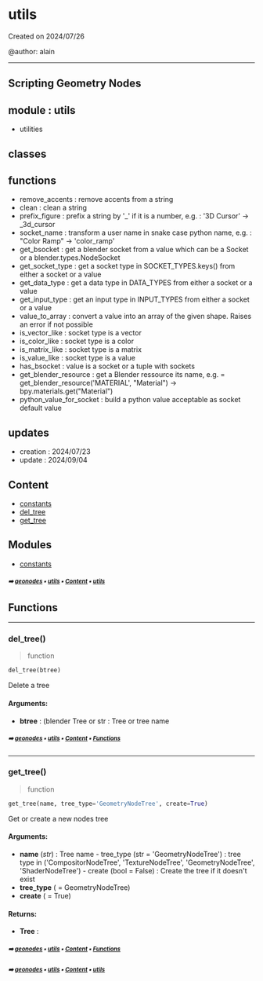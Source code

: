 # utils

Created on 2024/07/26

@author: alain

-----------------------------------------------------
Scripting Geometry Nodes
-----------------------------------------------------

module : utils
--------------
- utilities

classes
-------


functions
---------
- remove_accents    : remove accents from a string
- clean             : clean a string
- prefix_figure     : prefix a string by '_' if it is a number, e.g. : '3D Cursor' -> _3d_cursor
- socket_name       : transform a user name in snake case python name, e.g. : "Color Ramp" -> 'color_ramp'
- get_bsocket       : get a blender socket from a value which can be a Socket or a blender.types.NodeSocket
- get_socket_type   : get a socket type in SOCKET_TYPES.keys() from either a socket or a value
- get_data_type     : get a data type in DATA_TYPES from either a socket or a value
- get_input_type    : get an input type in INPUT_TYPES from either a socket or a value
- value_to_array    : convert a value into an array of the given shape. Raises an error if not possible
- is_vector_like    : socket type is a vector
- is_color_like     : socket type is a color
- is_matrix_like    : socket type is a matrix
- is_value_like     : socket type is a value
- has_bsocket       : value is a socket or a tuple with sockets
- get_blender_resource : get a Blender ressource its name, e.g. = get_blender_resource('MATERIAL', "Material") -> bpy.materials.get("Material")
- python_value_for_socket : build a python value acceptable as socket default value

updates
-------
- creation : 2024/07/23
- update : 2024/09/04

## Content

- [constants](geono-vecto-utils-const---constants.md#constants)
- [del_tree](geono-vecto-utils---utils.md#del_tree)
- [get_tree](geono-vecto-utils---utils.md#get_tree)

## Modules



- [constants](geono-vecto-utils-const---constants.md#constants)

##### <sub>:arrow_right: [geonodes](index.md#geonodes) :black_small_square: [utils](geono-vecto-utils---utils.md#utils) :black_small_square: [Content](geono-vecto-utils---utils.md#content) :black_small_square: [utils](geono-vecto-utils---utils.md#utils)</sub>

## Functions



----------
### del_tree()

> function

``` python
del_tree(btree)
```

Delete a tree

#### Arguments:
- **btree** : (blender Tree or str : Tree or tree name

##### <sub>:arrow_right: [geonodes](index.md#geonodes) :black_small_square: [utils](geono-vecto-utils---utils.md#utils) :black_small_square: [Content](geono-vecto-utils---utils.md#content) :black_small_square: [Functions](geono-vecto-utils---utils.md#functions)</sub>

----------
### get_tree()

> function

``` python
get_tree(name, tree_type='GeometryNodeTree', create=True)
```

Get or create a new nodes tree

#### Arguments:
- **name** (_str_) : Tree name - tree_type (str = 'GeometryNodeTree') : tree type in ('CompositorNodeTree', 'TextureNodeTree', 'GeometryNodeTree', 'ShaderNodeTree') - create (bool = False) : Create the tree if it doesn't exist
- **tree_type** ( = GeometryNodeTree)
- **create** ( = True)



#### Returns:
- **Tree** :

##### <sub>:arrow_right: [geonodes](index.md#geonodes) :black_small_square: [utils](geono-vecto-utils---utils.md#utils) :black_small_square: [Content](geono-vecto-utils---utils.md#content) :black_small_square: [Functions](geono-vecto-utils---utils.md#functions)</sub>

##### <sub>:arrow_right: [geonodes](index.md#geonodes) :black_small_square: [utils](geono-vecto-utils---utils.md#utils) :black_small_square: [Content](geono-vecto-utils---utils.md#content) :black_small_square: [utils](geono-vecto-utils---utils.md#utils)</sub>